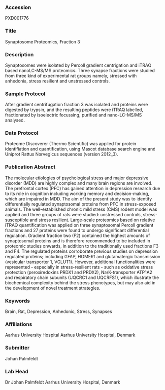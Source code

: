 ### Accession
PXD001776

### Title
Synaptosome Proteomics, Fraction 3

### Description
Synaptosomes were isolated by Percoll gradient centrigation and iTRAQ based nanoLC-MS/MS proteomics. Three synapse fractions were studied from three kind of experimental rat groups namely, stressed with anhedonia, stress resilient and unstressed controls.

### Sample Protocol
After gradient centrifugation fraction 3 was isolated and proteins were digested by trypsin, and the resulting peptides were iTRAQ labelled, fractionated by isoelectric focussing, purified and nano-LC-MS/MS analysed.

### Data Protocol
Proteome Discoverer (Thermo Scientific) was applied for protein identifiation and quantification, using Mascot database search engine and Uniprot Rattus Norvegicus sequences (version 2012_3).

### Publication Abstract
The molecular etiologies of psychological stress and major depressive disorder (MDD) are highly complex and many brain regions are involved. The prefrontal cortex (PFC) has gained attention in depression research due to its role in cognition including working memory and decision-making, which are impaired in MDD. The aim of the present study was to identify differentially regulated synaptosomal proteins from PFC in stress-exposed animals. The well-established chronic mild stress (CMS) rodent model was applied and three groups of rats were studied: unstressed controls, stress-susceptible and stress resilient. Large-scale proteomics based on relative iTRAQ quantification was applied on three synaptosomal Percoll gradient fractions and 27 proteins were found to undergo significant differential regulation. Gradient fraction two (F2) contained the highest amounts of synaptosomal proteins and is therefore recommended to be included in proteomic studies onwards, in addition to the traditionally used fractions F3 and F4. The regulated proteins corroborate previous studies on depression regulated proteins; including GFAP, HOMER1 and glutamatergic transmission (vesicular transporter 1, VGLUT1). However, additional functionalities were represented - especially in stress-resilient rats - such as oxidative stress protection (peroxiredoxins PRDX1 and PRDX2), Na/K-transporter ATP1A2 and respiratory chain subunits (UQCRC1 and UQCRFS1), which illustrate the biochemical complexity behind the stress phenotypes, but may also aid in the development of novel treatment strategies.

### Keywords
Brain, Rat, Depression, Anhedonic, Stress, Synapses

### Affiliations
Aarhus University Hospital
Aarhus University Hospital, Denmark

### Submitter
Johan  Palmfeldt

### Lab Head
Dr Johan Palmfeldt
Aarhus University Hospital, Denmark


